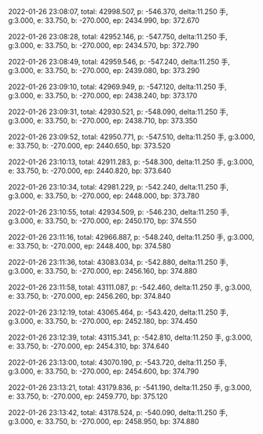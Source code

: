 2022-01-26 23:08:07, total: 42998.507, p: -546.370, delta:11.250 手, g:3.000, e: 33.750, b: -270.000, ep: 2434.990, bp: 372.670

2022-01-26 23:08:28, total: 42952.146, p: -547.750, delta:11.250 手, g:3.000, e: 33.750, b: -270.000, ep: 2434.570, bp: 372.790

2022-01-26 23:08:49, total: 42959.546, p: -547.240, delta:11.250 手, g:3.000, e: 33.750, b: -270.000, ep: 2439.080, bp: 373.290

2022-01-26 23:09:10, total: 42969.949, p: -547.120, delta:11.250 手, g:3.000, e: 33.750, b: -270.000, ep: 2438.240, bp: 373.170

2022-01-26 23:09:31, total: 42930.521, p: -548.090, delta:11.250 手, g:3.000, e: 33.750, b: -270.000, ep: 2438.710, bp: 373.350

2022-01-26 23:09:52, total: 42950.771, p: -547.510, delta:11.250 手, g:3.000, e: 33.750, b: -270.000, ep: 2440.650, bp: 373.520

2022-01-26 23:10:13, total: 42911.283, p: -548.300, delta:11.250 手, g:3.000, e: 33.750, b: -270.000, ep: 2440.820, bp: 373.640

2022-01-26 23:10:34, total: 42981.229, p: -542.240, delta:11.250 手, g:3.000, e: 33.750, b: -270.000, ep: 2448.000, bp: 373.780

2022-01-26 23:10:55, total: 42934.509, p: -546.230, delta:11.250 手, g:3.000, e: 33.750, b: -270.000, ep: 2450.170, bp: 374.550

2022-01-26 23:11:16, total: 42966.887, p: -548.240, delta:11.250 手, g:3.000, e: 33.750, b: -270.000, ep: 2448.400, bp: 374.580

2022-01-26 23:11:36, total: 43083.034, p: -542.880, delta:11.250 手, g:3.000, e: 33.750, b: -270.000, ep: 2456.160, bp: 374.880

2022-01-26 23:11:58, total: 43111.087, p: -542.460, delta:11.250 手, g:3.000, e: 33.750, b: -270.000, ep: 2456.260, bp: 374.840

2022-01-26 23:12:19, total: 43065.464, p: -543.420, delta:11.250 手, g:3.000, e: 33.750, b: -270.000, ep: 2452.180, bp: 374.450

2022-01-26 23:12:39, total: 43115.341, p: -542.810, delta:11.250 手, g:3.000, e: 33.750, b: -270.000, ep: 2454.310, bp: 374.640

2022-01-26 23:13:00, total: 43070.190, p: -543.720, delta:11.250 手, g:3.000, e: 33.750, b: -270.000, ep: 2454.600, bp: 374.790

2022-01-26 23:13:21, total: 43179.836, p: -541.190, delta:11.250 手, g:3.000, e: 33.750, b: -270.000, ep: 2459.770, bp: 375.120

2022-01-26 23:13:42, total: 43178.524, p: -540.090, delta:11.250 手, g:3.000, e: 33.750, b: -270.000, ep: 2458.950, bp: 374.880